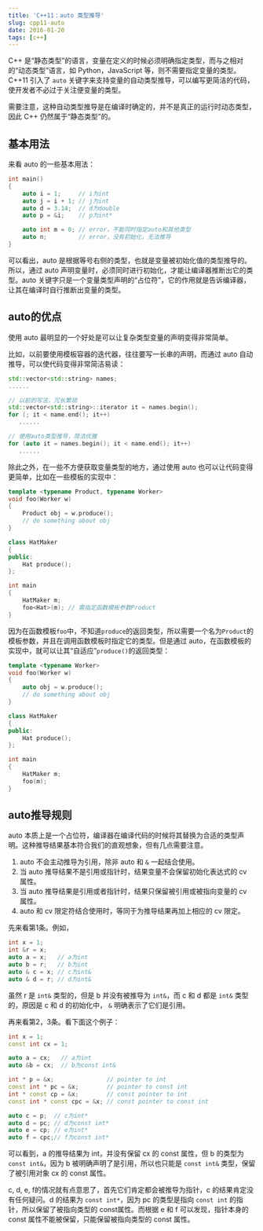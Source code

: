 ```yaml
---
title: 'C++11：auto 类型推导'
slug: cpp11-auto
date: 2016-01-20
tags: [c++]
---
```


C++ 是“静态类型”的语言，变量在定义的时候必须明确指定类型，而与之相对的“动态类型”语言，如 Python，JavaScript 等，则不需要指定变量的类型。C++11 引入了 `auto` 关键字来支持变量的自动类型推导，可以编写更简洁的代码，使开发者不必过于关注便变量的类型。

需要注意，这种自动类型推导是在编译时确定的，并不是真正的运行时动态类型，因此 C++ 仍然属于“静态类型”的。

## 基本用法

来看 auto 的一些基本用法：

```c++
int main()
{
    auto i = 1;     // i为int
    auto j = i + 1; // j为int
    auto d = 3.14;  // d为double
    auto p = &i;    // p为int*

    auto int m = 0; // error，不能同时指定auto和其他类型
    auto n;         // error，没有初始化，无法推导
}
```

可以看出，auto 是根据等号右侧的类型，也就是变量被初始化值的类型推导的。所以，通过 auto 声明变量时，必须同时进行初始化，才能让编译器推断出它的类型。auto 关键字只是一个变量类型声明的“占位符”，它的作用就是告诉编译器，让其在编译时自行推断出变量的类型。

## auto的优点

使用 auto 最明显的一个好处是可以让复杂类型变量的声明变得非常简单。

比如，以前要使用模板容器的迭代器，往往要写一长串的声明，而通过 auto 自动推导，可以使代码变得非常简洁易读：

```c++
std::vector<std::string> names;
......

// 以前的写法，冗长繁琐
std::vector<std::string>::iterator it = names.begin();
for (; it < name.end(); it++)
   ......

// 使用auto类型推导，简洁优雅
for (auto it = names.begin(); it < name.end(); it++)
   ......
```

除此之外，在一些不方便获取变量类型的地方，通过使用 auto 也可以让代码变得更简单，比如在一些模板的实现中：

```c++
template <typename Product, typename Worker>
void foo(Worker w)
{
    Product obj = w.produce();
    // do something about obj
}

class HatMaker
{
public:
    Hat produce();
};

int main
{
    HatMaker m;
    foo<Hat>(m); // 需指定函数模板参数Product
}
```

因为在函数模板`foo`中，不知道`produce`的返回类型，所以需要一个名为`Product`的模板参数，并且在调用函数模板时指定它的类型。但是通过 auto，在函数模板的实现中，就可以让其“自适应”`produce()`的返回类型：

```c++
template <typename Worker>
void foo(Worker w)
{
    auto obj = w.produce();
    // do something about obj
}

class HatMaker
{
public:
    Hat produce();
};

int main
{
    HatMaker m;
    foo(m);
}
```

## auto推导规则

auto 本质上是一个占位符，编译器在编译代码的时候将其替换为合适的类型声明。这种推导结果基本符合我们的直观想象，但有几点需要注意。

1. auto 不会主动推导为引用，除非 auto 和 `&` 一起结合使用。
2. 当 auto 推导结果不是引用或指针时，结果变量不会保留初始化表达式的 cv 属性。
3. 当 auto 推导结果是引用或者指针时，结果只保留被引用或被指向变量的 cv 属性。
4. auto 和 cv 限定符结合使用时，等同于为推导结果再加上相应的 cv 限定。

先来看第1条。例如，

```c++
int x = 1;
int &r = x;
auto a = x;   // a为int
auto b = r;   // b为int
auto & c = x; // c为int&
auto & d = r; // d为int&
```

虽然 r 是 `int&` 类型的，但是 b 并没有被推导为 `int&`，而 c 和 d 都是 `int&` 类型的，原因是 c 和 d 的初始化中， `&` 明确表示了它们是引用。

再来看第2，3条。看下面这个例子：

```c++
int x = 1;
const int cx = 1;

auto a = cx;   // a为int
auto &b = cx;  // b为const int&

int * p = &x;               // pointer to int
const int * pc = &x;        // pointer to const int
int * const cp = &x;        // const pointer to int
const int * const cpc = &x; // const pointer to const int

auto c = p;  // c为int*
auto d = pc; // d为const int*
auto e = cp; // e为int*
auto f = cpc;// f为const int*
```

可以看到，a 的推导结果为 int，并没有保留 cx 的 const 属性，但 b 的类型为 `const int&`，因为 b 被明确声明了是引用，所以也只能是 `const int&` 类型，保留了被引用对象 cx 的 const 属性。

c, d, e, f的情况就有点意思了，首先它们肯定都会被推导为指针，c 的结果肯定没有任何疑问。d 的结果为 `const int*`，因为 pc 的类型是指向 `const int` 的指针，所以保留了被指向类型的 const属性。而根据 e 和 f 可以发现，指针本身的 const 属性不能被保留，只能保留被指向类型的 const 属性。